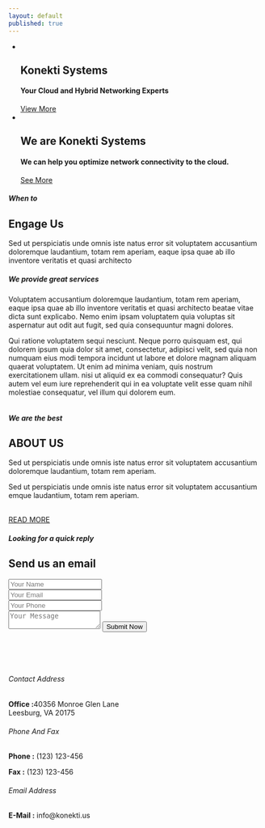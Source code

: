 ```yaml
---
layout: default
published: true
---
```

 
<section class="services-outer-area" id="home">
  <div class="main-banner">
    <a href="#" name="scroll-top-div"></a>
    <div class="overlay-mask">
      <div class="container">
        <!-- Start:Slider area -->
        <div class="slider">
          <div class="flexslider">
            <ul class="slides">
                <!-- Start: Banner Slide 01 -->
              <li>
                <img alt="" src="{{ site.baseurl }}/assets/banner-1.png" >
                <div class="caption">
                  <h2>Konekti Systems</h2>
                  <h4>Your Cloud and Hybrid Networking Experts</h4>
                  <a class="button-large" href="#">View More</a>
                </div>
              </li>
              <!-- End: Banner Slide 01 -->
              <!-- Start: Banner Slide 02 -->
              <li>
                <img alt="" src="{{ site.baseurl }}/assets/consult.png">
                <div class="caption">
                  <h2>We are Konekti Systems</h2>
                  <h4>We can help you optimize network connectivity to the cloud.</h4>
                  <a class="button-large" href="#">See More</a>
                </div>
              </li>
                <!-- End: Banner Slide 02 -->
            </ul>
          </div>
        </div>
        <!-- End:Slider area -->
      </div>
    </div>
  </div>
</section>
  <!-- =================================================
  Banner Area End -->
  <!-- About Content Area  Start 
  ====================================================== -->
  <section class="about-text-outer-area" id="engage">
    <!-- Start:Engage content area-->
    <div class="container">
      <div class="content-area">
        <!-- Start:Left area-->
        <div class="left-side col-md-6">
          <div class="main-title left-align">
              <h5><span>When to</span></h5>
              <h1>Engage Us</h1>
          </div>
          <div class="text-box">
              <p>Sed ut perspiciatis unde omnis iste natus error sit voluptatem accusantium doloremque laudantium, totam rem aperiam, eaque ipsa quae ab illo inventore veritatis et quasi architecto</p>
              <h5><strong>We provide great services</strong></h5>
              <p>Voluptatem accusantium doloremque laudantium, totam rem aperiam, eaque ipsa quae ab illo inventore veritatis et quasi architecto beatae vitae dicta sunt explicabo. Nemo enim ipsam voluptatem quia voluptas sit aspernatur aut odit aut fugit, sed quia consequuntur magni dolores.</p>
              <p>Qui ratione voluptatem sequi nesciunt. Neque porro quisquam est, qui dolorem ipsum quia dolor sit amet, consectetur, adipisci velit, sed quia non numquam eius modi tempora incidunt ut labore et dolore magnam aliquam quaerat voluptatem. Ut enim ad minima veniam, quis nostrum exercitationem ullam. nisi ut aliquid ex ea commodi consequatur? Quis autem vel eum iure reprehenderit qui in ea voluptate velit esse quam nihil molestiae consequatur, vel illum qui dolorem eum.</p>
          </div>
        </div>			
        <!-- End:Left area-->      
        <!-- Start:Right area-->
        <div class="right-side col-md-6">
            <div class="img-holder">
                <img src="{{ site.baseurl }}/assets/software.png" alt=""> 
            </div>                	
        </div>
        <!-- End:Right area-->
      </div>
    </div>
    <!-- End:Awesome Structure content area-->
  </section>
  <!-- =================================================
  About Content Area  End -->   
  <!-- Testamonials Area Start 
  ====================================================== -->
  <div style="display:none">
  <section class="testimonials-area-outer light-grey" id="testimonials">
  <div class="container">
    <div class="content-area">
      <div class="main-title">
        <h5><span>Meet our happy clients</span></h5>
        <h2>Testimonials</h2>
      </div>
      <!-- Start: Testimonials -->
      <div class="testimonials-detail-sec">
        <!-- Loop through testimonials -->
        {% for client in site.data.testimonials %}
        <div class="col-md-4">
          <div class="testimonial-member">
            <div class="testimonial-box">	
              <div class="text-box">
                <center>
                  <h5>{{ client.name }}</h5>
                  <h6>{{ client.location }}</h6>
                  <hr>
                  <p>{{ client.description }}</p>
                </center>
              </div>
            </div>
          </div>
        </div>
        {% endfor %}        
      </div>
      <!-- End: Testimonials -->
    </div>
  </div>
  </section>
  <!-- =================================================
  Testimonials Area End -->
  </div>
  <!-- Key Skills Area  Start 
  ====================================================== -->
  <section class="key-skills-outer-area" id="about">
    <div class="container">
      <div class="content-area"> 
        <!-- Start:Right area-->
        <div class="right-side col-md-6">
            <div class="main-title left-align">
              <h5><span>We are the best</span></h5>
              <h1>ABOUT US</h1>
              <p>Sed ut perspiciatis unde omnis iste natus error sit voluptatem accusantium doloremque laudantium, totam rem aperiam.</p>
              <p>Sed ut perspiciatis unde omnis iste natus error sit voluptatem accusantium emque laudantium, totam rem aperiam.</p>
              <br>
              <a class="button-medium pull-left" href="">READ MORE</a>
            </div>
        </div>
        <!-- End:Right area-->
        <!-- Start:Left area-->
        <div class="left-side col-md-6">
            <div class="img-holder">
                <img src="{{ site.baseurl }}/assets/icons-1cs-v3-06.png" alt=""> 
            </div>
        </div>
        <!-- End:Left area-->
      </div>
    </div>
  </section>
  <!-- =================================================
      Home Fun Fact Area Start 
  ====================================================== -->
  <section class="home-fun-fact-area-outer-sec">
      <div class="home-fun-fact-area">
          <div class="container">
              <div style="display:none" class="fun-fact-sec">
                  <!-- Start:Fun Fact Items -->
                  <ul class="fun-fact-items">
                      <!-- Loop through fun facts -->
                      {% for fact in site.data.facts %}
                      <li>
                          <div class="icon"><i class="fa fa-{{ fact.icon }}" aria-hidden="true"></i></div>
                          <div class="text">
                              <h2>{{ fact.number }}</h2>
                              <p>{{ fact.text }}Clients</p>
                          </div>	
                      </li>
                      {% endfor %}
                  </ul>
                  <!-- End:Fun Fact Items -->
              </div>
          </div>
          </div>
  </section>
  <!-- =================================================
   Content Area Start 
  ====================================================== -->
  <section class="contact-area-outer  "  id="contact-us">
  <div class="contact-form-sec ">
        <!-- Start: Form Area -->
          <div class="container">
              <div class="content-area clearfix">
                  <div class="main-title">
                    <h5>Looking for a quick reply</h5>
                      <h1>Send us an email</h1>
                  </div>
                  <div class="form-sec">
                      <form name="contact" action="https://formspree.io/{{ site.email }}" method="POST" id = 'enquire'>
                          <div class="col-md-4">
                              <input type="text" id="contact-name" name = 'Name' placeholder="Your Name" class="text-field-box ">
                          </div>
                          <div class="col-md-4">
                              <input type="text" id="contact-email" name="_replyto" placeholder="Your Email" class="text-field-box ">
                          </div>
                          <div class="col-md-4">
                              <input type="text" id="contact-number" name = 'Mobile' placeholder="Your Phone" class="text-field-box ">
                          </div>
                          <div class="col-md-12">
                              <textarea id="contact-msg" class="text-field-box" name = 'Message' placeholder="Your Message"></textarea>
                              <button name="contact" type="submit" id="contact-submit" class="button-medium">Submit Now</button>
                          </div>
                          <div class="error-item">
                              <div id="contact-loading" style="display: none;"> Email Sending... </div>
                              <div id="contact-success" style="display: none;"> 
                                  Your message sent sucessfully to our team and they will be in touch with you asap. 
                              </div>
                              <div id="contact-failed" style="display: none;"> 
                                  Error! Message sending failed, try again soon. 
                              </div>
                          </div> 
                      </form>
                  </div>	
              </div>
          </div> 
          <!-- End: Form Area -->
      </div>    
  <!-- Start:Contact Details Area -->
    <div class="contact-sec-contents">
      <div class="container"><br><br><br>
                <div class="contact-info">
                    <!-- Start:Phone Number -->
          <div class="col-md-4">
            <div class="features-box">
              <div class="features-icon"><i class="fa fa-building-o"></i></div>
              <div class="features-text">
                <h6>Contact Address</h6>
                <p><strong>Office :</strong>40356 Monroe Glen Lane<br>
                  Leesburg, VA 20175</p>
              </div>
            </div>
          </div>
                      <!-- End:Phone Number -->     
                      <!-- Start:Address -->
          <div class="col-md-4">
            <div class="features-box">
              <div class="features-icon"><i class="fa fa-phone"></i></div>
              <div class="features-text">
                <h6>Phone And Fax</h6>
                <p><strong>Phone :</strong> (123) 123-456</p>
                <p><strong>Fax :</strong> (123) 123-456</p>
              </div>
            </div>
          </div>
                      <!-- End:Address -->    
                      <!-- Start:Email -->
          <div class="col-md-4">
            <div class="features-box">
              <div class="features-icon"> <i class="fa fa-envelope-o"></i></div>
              <div class="features-text">
                <h6>Email Address</h6>
                <p><strong>E-Mail :</strong> 
                   info@konekti.us
                </p>
              </div>
            </div>
          </div>
                      <!-- End:Email -->
        </div>
      </div>
    </div>
  <!-- End:Contact Details Area -->
      <!-- Start:
  <div class="map-area">
    <iframe src="https://www.google.com/maps/embed?pb=!1m14!1m8!1m3!1d14604.264638061977!2d90.37898279999999!3d23.7806583!3m2!1i1024!2i768!4f13.1!3m3!1m2!1s0x0%3A0x3ebb5b921e528ab!2z4Kas4Ka-4KaC4Kay4Ka-4Kam4KeH4Ka2IOCmrOCmv-CmruCmvuCmqCDgpqzgpr7gprngpr_gpqjgp4Ag4Kav4Ka-4Kam4KeB4KaY4Kaw!5e0!3m2!1sbn!2sbd!4v1494351475759" width="100%" height="290" frameborder="0" style="border:0" allowfullscreen></iframe>
  </div> 
  ================================================
  End:Map Area -->  
</section>
